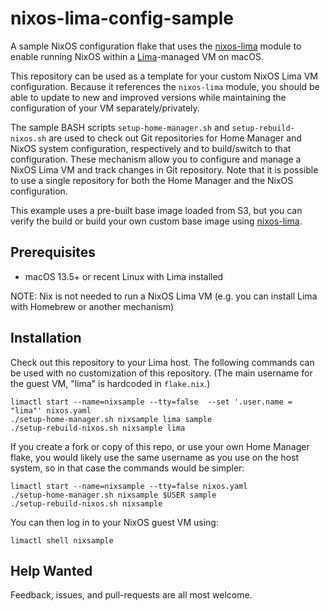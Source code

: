 # nixos-lima-config-sample

A sample NixOS configuration flake that uses the [nixos-lima](https://github.com/nixos-lima/nixos-lima) module to enable running NixOS within a [Lima](https://lima-vm.io)-managed VM on macOS.

This repository can be used as a template for your custom NixOS Lima VM configuration. Because it references the `nixos-lima` module, you should be able to update to new and improved versions while maintaining the configuration of your VM separately/privately.
   
 The sample BASH scripts `setup-home-manager.sh` and `setup-rebuild-nixos.sh` are used to check out Git repositories for Home Manager and NixOS system configuration, respectively and to build/switch to that configuration. These mechanism allow you to configure and manage a NixOS Lima VM and track changes in Git repository. Note that it is possible to use a single repository for both the Home Manager and the NixOS configuration.

This example uses a pre-built base image loaded from S3, but you can verify the build or build your own custom base image using [nixos-lima](https://github.com/nixos-lima/nixos-lima).

## Prerequisites

* macOS 13.5+ or recent Linux with Lima installed

NOTE: Nix is not needed to run a NixOS Lima VM (e.g. you can install Lima with Homebrew or another mechanism)

## Installation

Check out this repository to your Lima host. The following commands can be used with no customization of this repository. (The main username for the guest VM, "lima" is hardcoded in `flake.nix`.)

```
limactl start --name=nixsample --tty=false  --set '.user.name = "lima"' nixos.yaml
./setup-home-manager.sh nixsample lima sample
./setup-rebuild-nixos.sh nixsample lima
```

If you create a fork or copy of this repo, or use your own Home Manager flake, you would likely use the same username as you use on the host system, so in that case the commands would be simpler:                             

```
limactl start --name=nixsample --tty=false nixos.yaml
./setup-home-manager.sh nixsample $USER sample
./setup-rebuild-nixos.sh nixsample
```
You can then log in to your NixOS guest VM using:

```
limactl shell nixsample
```

## Help Wanted

Feedback, issues, and pull-requests are all most welcome.